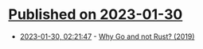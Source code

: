 # [Published on 2023-01-30](index.md)

* [2023-01-30, 02:21:47](https://lobste.rs/s/1pcybt/why_go_not_rust_2019) - [Why Go and not Rust? (2019)](https://kristoff.it/blog/why-go-and-not-rust/)
